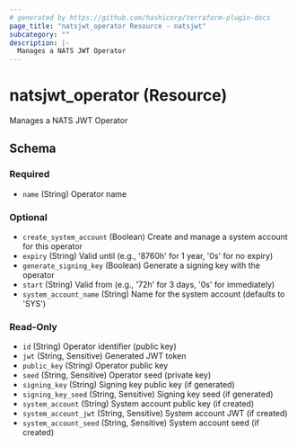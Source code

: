 ```yaml
---
# generated by https://github.com/hashicorp/terraform-plugin-docs
page_title: "natsjwt_operator Resource - natsjwt"
subcategory: ""
description: |-
  Manages a NATS JWT Operator
---
```


# natsjwt_operator (Resource)

Manages a NATS JWT Operator



<!-- schema generated by tfplugindocs -->
## Schema

### Required

- `name` (String) Operator name

### Optional

- `create_system_account` (Boolean) Create and manage a system account for this operator
- `expiry` (String) Valid until (e.g., '8760h' for 1 year, '0s' for no expiry)
- `generate_signing_key` (Boolean) Generate a signing key with the operator
- `start` (String) Valid from (e.g., '72h' for 3 days, '0s' for immediately)
- `system_account_name` (String) Name for the system account (defaults to 'SYS')

### Read-Only

- `id` (String) Operator identifier (public key)
- `jwt` (String, Sensitive) Generated JWT token
- `public_key` (String) Operator public key
- `seed` (String, Sensitive) Operator seed (private key)
- `signing_key` (String) Signing key public key (if generated)
- `signing_key_seed` (String, Sensitive) Signing key seed (if generated)
- `system_account` (String) System account public key (if created)
- `system_account_jwt` (String, Sensitive) System account JWT (if created)
- `system_account_seed` (String, Sensitive) System account seed (if created)

